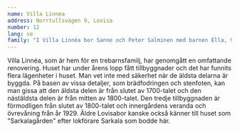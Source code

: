 ```yaml
---
name: Villa Linnea
address: Norrtullsvägen 9, Lovisa
number: 12
lang: se
family: "I Villa Linnéa bor Sanne och Peter Salminen med barnen Ella, 9 år, Melvin, 6 år och Vera, 3 år. Både Sanne och Peter är lärare. Efter de två första mest intensiva renoveringsåren renoverar vi i första hand då vi har mera tid under sommaren. Under vardagarna hinner vi inte med så mycket annat än jobb och fritidsintressen. Peter har triathlon som hobby, Sanne spelar korgboll och sjunger i kör och barnen sysslar med allt från brottning till ritt och scouting.\nMera om vår renovering på svenska i bloggen: <a href=\"http://villalinnea.ratata.fi\">villalinnea.ratata.fi</a>"
---
```

Villa Linnéa, som är hem för en trebarnsfamilj, har genomgått en omfattande renovering. Huset har under årens lopp fått tillbyggnader och det har funnits flera lägenheter i huset. Man vet inte med säkerhet när de äldsta delarna är byggda. På basen av vissa detaljer, som brädfodringen och stenfoten, kan man gissa att den äldsta delen är från slutet av 1700-talet och den nästäldsta delen är från mitten av 1800-talet. Den tredje tillbyggnaden är förmodligen från slutet av 1800-talet och innergårdens veranda och övrevåning från år 1929. Äldre Lovisabor kanske också känner till huset som "Sarkalagården" efter lokförare Sarkala som bodde här.

